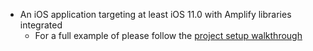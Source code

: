* An iOS application targeting at least iOS 11.0 with Amplify libraries integrated
    * For a full example of please follow the [project setup walkthrough](~/lib/project-setup/project-setup.md)

